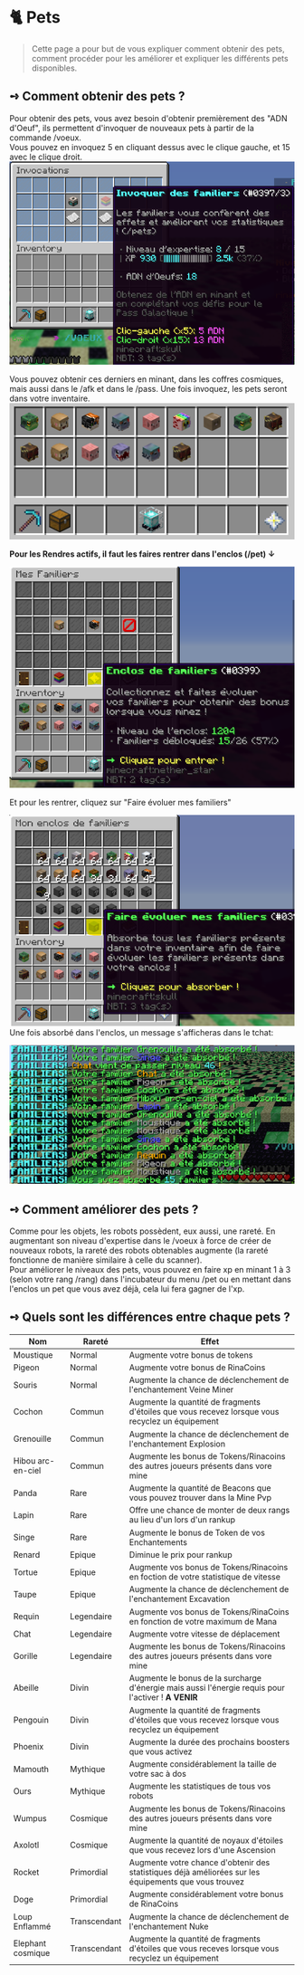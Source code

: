 # 🐈​ Pets
> Cette page a pour but de vous expliquer comment obtenir des pets, comment procéder pour les améliorer et expliquer les différents pets disponibles.

## **➺** Comment obtenir des pets ?
Pour obtenir des pets, vous avez besoin d'obtenir premièrement des "ADN d'Oeuf", ils permettent d'invoquer de nouveaux pets à partir de la commande /voeux.  
Vous pouvez en invoquez 5 en cliquant dessus avec le clique gauche, et 15 avec le clique droit.
![img.png](ressources/pets/VoeuxPets.png)

Vous pouvez obtenir ces derniers en minant, dans les coffres cosmiques, mais aussi dans le /afk et dans le /pass.
Une fois invoquez, les pets seront dans votre inventaire.  
![img.png](ressources/pets/PetsINV.png)

**Pour les Rendres actifs, il faut les faires rentrer dans l'enclos (/pet) ↓**  

![img.png](ressources/pets/EnclosPets.png)

Et pour les rentrer, cliquez sur "Faire évoluer mes familiers"  

![img.png](ressources/pets/EnclosEVOPets.png)  
Une fois absorbé dans l'enclos, un message s'afficheras dans le tchat:  
  
  ![img.png](ressources/pets/PetsAbsoTchat.png)

## **➺** Comment améliorer des pets ?
Comme pour les objets, les robots possèdent, eux aussi, une rareté. En augmentant son niveau d'expertise dans le /voeux à force de créer de nouveaux robots, la rareté des robots obtenables augmente (la rareté fonctionne de manière similaire à celle du scanner).  
Pour améliorer le niveaux des pets, vous pouvez en faire xp en minant 1 à 3 (selon votre rang /rang) dans l'incubateur du menu /pet ou en mettant dans l'enclos un pet que vous avez déjà, cela lui fera gagner de l'xp.

## **➺** Quels sont les différences entre chaque pets ?

|  Nom  | Rareté       | Effet     |
|-------|--------------|-----------|
|Moustique| Normal       | Augmente votre bonus de tokens |
|Pigeon| Normal | Augmente votre bonus de RinaCoins|
|Souris| Normal | Augmente la chance de déclenchement de l'enchantement Veine Miner|
|Cochon| Commun |Augmente la quantité de fragments d'étoiles que vous recevez lorsque vous recyclez un équipement|
|Grenouille|Commun|Augmente la chance de déclenchement de l'enchantement Explosion|
|Hibou arc-en-ciel|Commun|Augmente les bonus de Tokens/Rinacoins des autres joueurs présents dans vore mine|
|Panda| Rare|Augmente la quantité de Beacons que vous pouvez trouver dans la Mine Pvp|
|Lapin| Rare| Offre une chance de monter de deux rangs au lieu d'un lors d'un rankup|
|Singe| Rare| Augmente le bonus de Token de vos Enchantements|
|Renard|Epique|Diminue le prix pour rankup|
|Tortue|Epique|Augmente vos bonus de Tokens/Rinacoins en foction de votre statistique de vitesse|
|Taupe| Epique|Augmente la chance de déclenchement de l'enchantement Excavation|
|Requin|Legendaire|Augmente vos bonus de Tokens/RinaCoins en fonction de votre maximum de Mana|
|Chat|Legendaire|Augmente votre vitesse de déplacement|
|Gorille|Legendaire|Augmente les bonus de Tokens/Rinacoins des autres joueurs présents dans vore mine|
|Abeille|Divin|Augmente le bonus de la surcharge d'énergie mais aussi l'énergie requis pour l'activer ! **A VENIR**|
|Pengouin|Divin|Augmente la quantité de fragments d'étoiles que vous recevez lorsque vous recyclez un équipement|
|Phoenix|Divin|Augmente la durée des prochains boosters que vous activez|
|Mamouth|Mythique|Augmente considérablement la taille de votre sac à dos|
|Ours|Mythique|Augmente les statistiques de tous vos robots|
|Wumpus|Cosmique|Augmente les bonus de Tokens/Rinacoins des autres joueurs présents dans vore mine|
|Axolotl|Cosmique|Augmente la quantité de noyaux d'étoiles que vous recevez lors d'une Ascension|
|Rocket|Primordial|Augmente votre chance d'obtenir des statistiques déjà améliorées sur les équipements que vous trouvez|
|Doge|Primordial|Augmente considérablement votre bonus de RinaCoins|
|Loup Enflammé|Transcendant|Augmente la chance de déclenchement de l'enchantement Nuke|
|Elephant cosmique|Transcendant|Augmente la quantité de fragments d'étoiles que vous receves lorsque vous recyclez un équipement|
